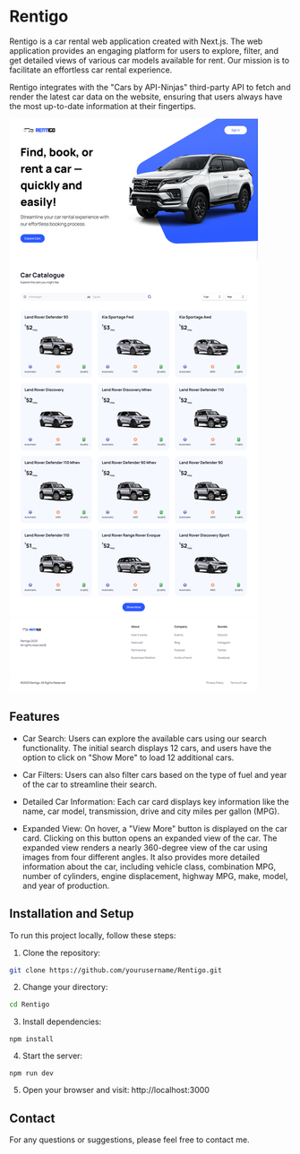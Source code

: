 # Rentigo

Rentigo is a car rental web application created with Next.js. The web application provides an engaging platform for users to explore, filter, and get detailed views of various car models available for rent. Our mission is to facilitate an effortless car rental experience.

Rentigo integrates with the "Cars by API-Ninjas" third-party API to fetch and render the latest car data on the website, ensuring that users always have the most up-to-date information at their fingertips.

![Promptbook Landing Page Screenshot](./public/assets/screenshots/rentigo.png)

## Features

- Car Search: Users can explore the available cars using our search functionality. The initial search displays 12 cars, and users have the option to click on "Show More" to load 12 additional cars.

- Car Filters: Users can also filter cars based on the type of fuel and year of the car to streamline their search.

- Detailed Car Information: Each car card displays key information like the name, car model, transmission, drive and city miles per gallon (MPG).

- Expanded View: On hover, a "View More" button is displayed on the car card. Clicking on this button opens an expanded view of the car. The expanded view renders a nearly 360-degree view of the car using images from four different angles. It also provides more detailed information about the car, including vehicle class, combination MPG, number of cylinders, engine displacement, highway MPG, make, model, and year of production.

## Installation and Setup

To run this project locally, follow these steps:

1. Clone the repository:

```bash
git clone https://github.com/yourusername/Rentigo.git
```

2. Change your directory:

```bash
cd Rentigo
```

3. Install dependencies:

```
npm install
```

4. Start the server:

```
npm run dev
```

5. Open your browser and visit: http://localhost:3000

## Contact

For any questions or suggestions, please feel free to contact me.
